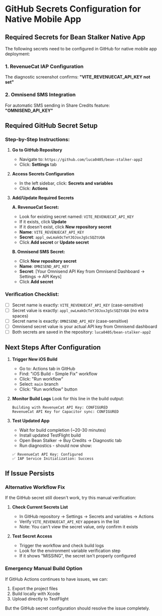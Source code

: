 # GitHub Secrets Configuration for Native Mobile App

## Required Secrets for Bean Stalker Native App

The following secrets need to be configured in GitHub for native mobile app deployment:

### 1. RevenueCat IAP Configuration
The diagnostic screenshot confirms: **"VITE_REVENUECAT_API_KEY not set"**

### 2. Omnisend SMS Integration
For automatic SMS sending in Share Credits feature: **"OMNISEND_API_KEY"**

## Required GitHub Secret Setup

### Step-by-Step Instructions:

1. **Go to GitHub Repository**
   - Navigate to: `https://github.com/luca0405/bean-stalker-app2`
   - Click: **Settings** tab

2. **Access Secrets Configuration**
   - In the left sidebar, click: **Secrets and variables**
   - Click: **Actions**

3. **Add/Update Required Secrets**
   
   **A. RevenueCat Secret:**
   - Look for existing secret named: `VITE_REVENUECAT_API_KEY`
   - If it exists, click **Update**
   - If it doesn't exist, click **New repository secret**
   - **Name**: `VITE_REVENUECAT_API_KEY`
   - **Secret**: `appl_owLmakOcTeYJOJoxJgScSQZtUQA`
   - Click **Add secret** or **Update secret**

   **B. Omnisend SMS Secret:**
   - Click **New repository secret**
   - **Name**: `OMNISEND_API_KEY`
   - **Secret**: [Your Omnisend API Key from Omnisend Dashboard → Settings → API Keys]
   - Click **Add secret**

### Verification Checklist:
- [ ] Secret name is exactly: `VITE_REVENUECAT_API_KEY` (case-sensitive)
- [ ] Secret value is exactly: `appl_owLmakOcTeYJOJoxJgScSQZtUQA` (no extra spaces)
- [ ] Secret name is exactly: `OMNISEND_API_KEY` (case-sensitive)
- [ ] Omnisend secret value is your actual API key from Omnisend dashboard
- [ ] Both secrets are saved in the repository: `luca0405/bean-stalker-app2`

## Next Steps After Configuration

1. **Trigger New iOS Build**
   - Go to: Actions tab in GitHub
   - Find: "iOS Build - Simple Fix" workflow
   - Click: "Run workflow"
   - Select: `main` branch
   - Click: "Run workflow" button

2. **Monitor Build Logs**
   Look for this line in the build output:
   ```
   Building with RevenueCat API Key: CONFIGURED
   RevenueCat API Key for Capacitor sync: CONFIGURED
   ```

3. **Test Updated App**
   - Wait for build completion (~20-30 minutes)
   - Install updated TestFlight build
   - Open Bean Stalker → Buy Credits → Diagnostic tab
   - Run diagnostics - should now show:
   ```
   ✅ RevenueCat API Key: Configured
   ✅ IAP Service Initialization: Success
   ```

## If Issue Persists

### Alternative Workflow Fix
If the GitHub secret still doesn't work, try this manual verification:

1. **Check Current Secrets List**
   - In GitHub repository → Settings → Secrets and variables → Actions
   - Verify `VITE_REVENUECAT_API_KEY` appears in the list
   - Note: You can't view the secret value, only confirm it exists

2. **Test Secret Access**
   - Trigger the workflow and check build logs
   - Look for the environment variable verification step
   - If it shows "MISSING", the secret isn't properly configured

### Emergency Manual Build Option
If GitHub Actions continues to have issues, we can:
1. Export the project files
2. Build locally with Xcode
3. Upload directly to TestFlight

But the GitHub secret configuration should resolve the issue completely.
